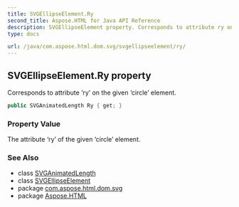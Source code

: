```yaml
---
title: SVGEllipseElement.Ry
second_title: Aspose.HTML for Java API Reference
description: SVGEllipseElement property. Corresponds to attribute ry on the given circle element
type: docs

url: /java/com.aspose.html.dom.svg/svgellipseelement/ry/
---
```

## SVGEllipseElement.Ry property

Corresponds to attribute ‘ry’ on the given ‘circle’ element.

```java
public SVGAnimatedLength Ry { get; }
```

### Property Value

The attribute ‘ry’ of the given ‘circle’ element.

### See Also

* class [SVGAnimatedLength](../../../com.aspose.html.dom.svg.datatypes/svganimatedlength/)
* class [SVGEllipseElement](../)
* package [com.aspose.html.dom.svg](../../../com.aspose.html.dom.svg/)
* package [Aspose.HTML](../../../)
